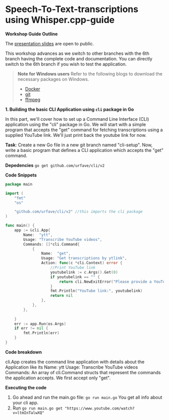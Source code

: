 # Speech-To-Text-transcriptions using Whisper.cpp-guide

**Workshop Guide Outline**

The [presentation slides](https://sdb.li/STTpresentation) are open to public.

This workshop advances as we switch to other branches with the 6th branch having the complete code and documentation. 
You can directly switch to the 6th branch if you wish to test the application.

> **Note for Windows users**
> Refer to the following blogs to download the necessary packages on Windows. 
> - [Docker](https://medium.com/devops-with-valentine/how-to-install-docker-on-windows-10-11-step-by-step-83074a80e6f9)
> - [git](https://zaycodes.medium.com/how-to-install-git-on-windows-f6031afef08c)
> - [ffmpeg](https://www.geeksforgeeks.org/how-to-install-ffmpeg-on-windows/)



**1. Building the basic CLI Application using `cli` package in Go**

In this part, we'll cover how to set up a Command Line Interface (CLI) application using the "cli" package in Go. We will start with a simple program that accepts the "get" command for fetching transcriptions using a supplied YouTube link. We'll just print back the youtube link for now.

**Task**: Create a new Go file in a new git branch named "cli-setup". Now, write a basic program that defines a CLI application which accepts the "get" command.

**Depedencies**
`go get github.com/urfave/cli/v2`


**Code Snippets**

```go
package main

import (
	"fmt"
	"os"

	"github.com/urfave/cli/v2" //this imports the cli package
)

func main() {
	app := &cli.App{
		Name:  "ytt",
		Usage: "Transcribe YouTube videos",
		Commands: []*cli.Command{
			{
				Name:  "get",
				Usage: "Get transcriptions by ytlink",
				Action: func(c *cli.Context) error {
					//Print YouTube link
					youtubelink := c.Args().Get(0)
					if youtubelink == "" {
						return cli.NewExitError("Please provide a YouTube link", 1)
				    }
					fmt.Println("YouTube link:", youtubelink)
					return nil
				},
			},
		},
	
   	}
	err := app.Run(os.Args)
	if err != nil {
		fmt.Println(err)
	}
}

```
**Code breakdown** 

cli.App creates the command line application with details about the Application like its
Name: ytt
Usage: Transcribe YouTube videos
Commands: An array of cli.Command structs that represent the commands the application accepts. We first accept only "get". 

**Executing the code**

1. Go ahead and run the main.go file: `go run main.go`
   You get all info about your cli app. 
2. Run `go run main.go get "https://www.youtube.com/watch?v=ltmInTalwXQ"`

